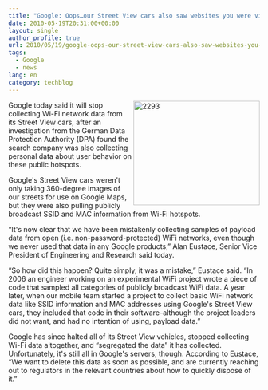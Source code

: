 ```yaml
---
title: "Google: Oops…our Street View cars also saw websites you were visiting"
date: 2010-05-19T20:31:00+00:00
layout: single
author_profile: true
url: 2010/05/19/google-oops-our-street-view-cars-also-saw-websites-you-were-visiting/
tags:
  - Google
  - news
lang: en
category: techblog
---
```

[<img title="2293" border="0" alt="2293" align="right" src="http://lh5.ggpht.com/_vaUVXcmC3OI/S_RDo50Nk-I/AAAAAAAACQE/UUJVCOgelms/2293_thumb%5B1%5D.jpg?imgmax=800" width="253" height="209" />](http://lh3.ggpht.com/_vaUVXcmC3OI/S_RDmcpF9WI/AAAAAAAACQA/08XMLLC77oY/s1600-h/2293%5B3%5D.jpg) Google today said it will stop collecting Wi-Fi network data from its Street View cars, after an investigation from the German Data Protection Authority (DPA) found the search company was also collecting personal data about user behavior on these public hotspots. 

Google's Street View cars weren't only taking 360-degree images of our streets for use on Google Maps, but they were also pulling publicly broadcast SSID and MAC information from Wi-Fi hotspots. 

“It's now clear that we have been mistakenly collecting samples of payload data from open (i.e. non-password-protected) WiFi networks, even though we never used that data in any Google products,” Alan Eustace, Senior Vice President of Engineering and Research said today. 

“So how did this happen? Quite simply, it was a mistake,” Eustace said. “In 2006 an engineer working on an experimental WiFi project wrote a piece of code that sampled all categories of publicly broadcast WiFi data. A year later, when our mobile team started a project to collect basic WiFi network data like SSID information and MAC addresses using Google's Street View cars, they included that code in their software&#8211;although the project leaders did not want, and had no intention of using, payload data.” 

Google has since halted all of its Street View vehicles, stopped collecting Wi-Fi data altogether, and “segregated the data” it has collected. Unfortunately, it's still all in Google's servers, though. According to Eustace, “We want to delete this data as soon as possible, and are currently reaching out to regulators in the relevant countries about how to quickly dispose of it.”